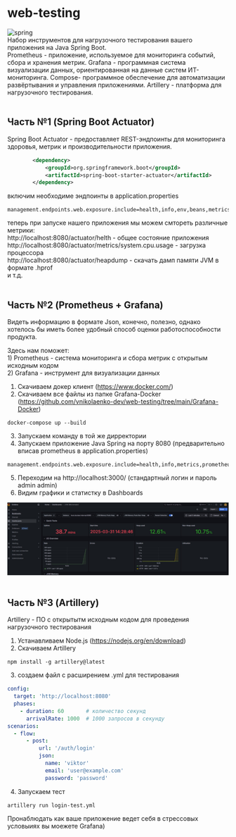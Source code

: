 # web-testing
<img src="https://blogger.googleusercontent.com/img/b/R29vZ2xl/AVvXsEiSqT1SJ2-10Nt4SfENScW41TuQBkqvHpApsNeBw6h44_KLbyCywu8NO_y_d4ug6bfLFPKM-z0groqAkCdzBy9oS1GTxpOI_IU0YEANjFETgemUnLKqTZnxAgqQtEJ3aWHEVfyxMmAK4fA/s1600/spring-boot-logo.png" title="spring" alt="spring" width="300" height="150"/>&nbsp;
</br>
Набор инструментов для нагрузочного тестирования вашего приложения на Java Spring Boot.
</br>
Prometheus - приложение, используемое для мониторинга событий, сбора и хранения метрик.
Grafana - программная система визуализации данных, ориентированная на данные систем ИТ-мониторинга.
Compose- программное обеспечение для автоматизации развёртывания и управления приложениями.
Artillery - платформа для нагрузочного тестирования.
</br></br>

## Часть №1 (Spring Boot Actuator)

Spring Boot Actuator - предоставляет REST-эндпоинты для мониторинга здоровья, метрик и производительности приложения.
```xml
        <dependency>
            <groupId>org.springframework.boot</groupId>
            <artifactId>spring-boot-starter-actuator</artifactId>
        </dependency>
```

включим необходиме эндпоинты в application.properties
```properties
management.endpoints.web.exposure.include=health,info,env,beans,metrics
```

теперь при запуске нашего приложения мы можем смтореть различные метрики:
</br>
http://localhost:8080/actuator/helth - общее состояние приложения
</br>
http://localhost:8080/actuator/metrics/system.cpu.usage - загрузка процессора
</br>
http://localhost:8080/actuator/heapdump - скачать дамп памяти JVM в формате .hprof
</br>
и т.д.
</br></br>


## Часть №2 (Prometheus + Grafana)

Видеть информацию в формате Json, конечно, полезно, однако хотелось бы иметь более удобный способ оценки работоспособности продукта.

Здесь нам поможет:
</br>1) Prometheus - система мониторинга и сбора метрик с открытым исходным кодом
</br>2) Grafana  - инструмент для визуализации данных

1) Скачиваем докер клиент (https://www.docker.com/)
2) Скачиваем все файлы из папке Grafana-Docker (https://github.com/vnikolaenko-dev/web-testing/tree/main/Grafana-Docker)
```
docker-compose up --build
```
3) Запускаем команду в той же дирректории 
4) Запускаем приложение Java Spring на порту 8080 (предварительно вписав prometheus в application.properties)
```
management.endpoints.web.exposure.include=health,info,metrics,prometheus
```
5) Переходим на http://localhost:3000/ (стандартный логин и пароль admin admin)
6) Видим графики и статистку в Dashboards
<img src="https://github.com/vnikolaenko-dev/web-testing/blob/main/img/screen1.jpg"/>
</br></br>


## Часть №3 (Artillery)
Artillery - ПО с открытытм исходным кодом для проведения нагрузочного тестирования

1) Устанавливаем Node.js (https://nodejs.org/en/download)
2) Скачиваем Artillery
```
npm install -g artillery@latest
```
3) создаем файл с расширением .yml для тестирования
```yml
config:
  target: 'http://localhost:8080'
  phases:
    - duration: 60       # количество секунд
      arrivalRate: 1000  # 1000 запросов в секунду
scenarios:
  - flow:
      - post:
          url: '/auth/login'
          json:
            name: 'viktor'
            email: 'user@example.com'
            password: 'password'

```
4) Запускаем тест
```
artillery run login-test.yml
```

Пронаблюдать как ваше приложение ведет себя в стрессовых условыиях вы моежете Grafana)
